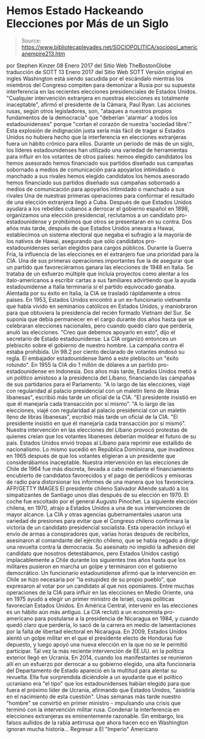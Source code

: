 # Hemos Estado Hackeando Elecciones por Más de un Siglo

> Source: https://www.bibliotecapleyades.net/SOCIOPOLITICA/sociopol_americanempire213.htm

por Stephen Kinzer
08 Enero 2017
del Sitio Web TheBostonGlobe traducción de SOTT
13 Enero 2017
del Sitio Web SOTT
Versión original en ingles
Washington está siendo sacudida por el escándalo mientras los miembros del Congreso compiten para demonizar a Rusia por su supuesta interferencia en las recientes elecciones presidenciales de Estados Unidos.
"Cualquier intervención extranjera en nuestras elecciones es totalmente inaceptable", afirmó el presidente de la Cámara, Paul Ryan.
Las acciones rusas, según otros legisladores, son,
"ataques a nuestros propios fundamentos de la democracia" que "deberían 'alarmar' a todos los estadounidenses" porque "cortan el corazón de nuestra 'sociedad libre'."
Esta explosión de indignación justa sería más fácil de tragar si Estados Unidos no hubiera hecho que la interferencia en elecciones extranjeras fuera un hábito crónico para ellos.
Durante un período de más de un siglo, los líderes estadounidenses han utilizado una variedad de herramientas para influir en los votantes de otros países:
hemos elegido candidatos los hemos asesorado hemos financiado sus partidos diseñado sus campañas sobornado a medios de comunicación para apoyarlos intimidado o manchado a sus rivales
hemos elegido candidatos
los hemos asesorado
hemos financiado sus partidos
diseñado sus campañas
sobornado a medios de comunicación para apoyarlos
intimidado o manchado a sus rivales
Una de nuestras primeras operaciones para conformar el resultado de una elección extranjera llegó a Cuba.
Después de que Estados Unidos ayudara a los rebeldes cubanos a derrocar el gobierno español en 1898, organizamos una elección presidencial, reclutamos a un candidato pro-estadounidense y prohibimos que otros se presentaran en su contra.
Dos años más tarde, después de que Estados Unidos anexara a Hawai, establecimos un sistema electoral que negaba el sufragio a la mayoría de los nativos de Hawai, asegurando que sólo candidatos pro-estadounidenses serían elegidos para cargos públicos. Durante la Guerra Fría, la influencia de las elecciones en el extranjero fue una prioridad para la CIA.
Una de sus primeras operaciones importantes fue la de asegurar que un partido que favoreciéramos ganara las elecciones de 1948 en Italia. Se trataba de un esfuerzo múltiple que incluía proyectos como alentar a los italo-americanos a escribir cartas a sus familiares advirtiendo que la ayuda estadounidense a Italia terminaría si el partido equivocado ganaba.
Alentada por su éxito en Italia, la CIA se trasladó rápidamente a otros países. En 1953, Estados Unidos encontró a un ex-funcionario vietnamita que había vivido en seminarios católicos en Estados Unidos, y maniobraron para que obtuviera la presidencia del recién formado Vietnam del Sur.
Se suponía que debía permanecer en el cargo durante dos años hasta que se celebraran elecciones nacionales, pero cuando quedó claro que perdería, anuló las elecciones.
"Creo que debemos apoyarlo en esto", dijo el secretario de Estado estadounidense.
La CIA organizó entonces un plebiscito sobre el gobierno de nuestro hombre.
La campaña contra él estaba prohibida. Un 98.2 por ciento declarado de votantes endosó su regla. El embajador estadounidense llamó a este plebiscito un "éxito rotundo". En 1955 la CIA dio 1 millón de dólares a un partido pro-estadounidense en Indonesia.
Dos años más tarde, Estados Unidos metió a un político amistoso a la presidencia del Líbano, financiando las campañas de sus partidarios para el Parlamento.
"A lo largo de las elecciones, viajé con regularidad al palacio presidencial con un maletín lleno de libras libanesas", escribió más tarde un oficial de la CIA. "El presidente insistió en que él manejaría cada transacción por sí mismo".
"A lo largo de las elecciones, viajé con regularidad al palacio presidencial con un maletín lleno de libras libanesas", escribió más tarde un oficial de la CIA.
"El presidente insistió en que él manejaría cada transacción por sí mismo".
Nuestra intervención en las elecciones del Líbano provocó protestas de quienes creían que los votantes libaneses deberían moldear el futuro de su país.
Estados Unidos envió tropas al Líbano para reprimir ese estallido de nacionalismo. Lo mismo sucedió en República Dominicana, que invadimos en 1965 después de que los votantes eligieran a un presidente que considerábamos inaceptable.
Nuestra intervención en las elecciones de Chile de 1964 fue más discreta, llevada a cabo mediante el financiamiento encubierto de candidatos favorecidos y el pago de periódicos y emisoras de radio para distorsionar los informes de una manera que los favoreciera.
AFP/GETTY IMAGES El presidente chileno Salvador Allende
saludó a los simpatizantes de Santiago
unos días después de su elección en 1970.
El coche fue escoltado
por el general Augusto Pinochet.
La siguiente elección chilena, en 1970, atrajo a Estados Unidos a una de sus intervenciones de mayor alcance.
La CIA y otras agencias gubernamentales usaron una variedad de presiones para evitar que el Congreso chileno confirmara la victoria de un candidato presidencial socialista.
Esta operación incluyó el envío de armas a conspiradores que, varias horas después de recibirlos, asesinaron al comandante del ejército chileno, que se había negado a dirigir una revuelta contra la democracia.
Su asesinato no impidió la adhesión del candidato que nosotros detestábamos, pero Estados Unidos castigó implacablemente a Chile durante los siguientes tres años hasta que los militares pusieron en marcha un golpe y terminaron con el gobierno democrático.
Un funcionario estadounidense afirmó que la intervención en Chile se hizo necesaria por "la estupidez de su propio pueblo", que expresaron al votar por un candidato al que nos oponíamos. Entre muchas operaciones de la CIA para influir en las elecciones en Medio Oriente, una en 1975 ayudó a elegir un primer ministro de Israel, cuyas políticas favorecían Estados Unidos.
En América Central, intervenir en las elecciones es un hábito aún más antiguo.
La CIA reclutó a un economista pro-americano para postularse a la presidencia de Nicaragua en 1984, y cuando quedó claro que perdería, lo sacó de la carrera en medio de lamentaciones por la falta de libertad electoral en Nicaragua.
En 2009, Estados Unidos alentó un golpe militar en el que el presidente electo de Honduras fue depuesto, y luego apoyó una nueva elección en la que no se le permitió participar. Tal vez la más reciente intervención de EE.UU. en la política exterior llegó en Ucrania.
En 2014, cuando los manifestantes se reunieron allí en un esfuerzo por derrocar a su gobierno elegido, una alta funcionaria del Departamento de Estado apareció en la multitud para alentar su revuelta.
Ella fue sorprendida diciéndole a un ayudante que el político ucraniano era "el tipo" que los estadounidenses habían elegido para que fuera el próximo líder de Ucrania, afirmando que Estados Unidos,
"asistiría en el nacimiento de esta cuestión".
Unas semanas más tarde nuestro "hombre" se convirtió en primer ministro - impulsando una crisis que terminó con la intervención militar rusa. Condenar la interferencia en elecciones extranjeras es eminentemente razonable.
Sin embargo, los falsos aullidos de la rabia antirrusa que ahora hacen eco en Washington ignoran mucha historia...
Regresar a El "Imperio" Americano
